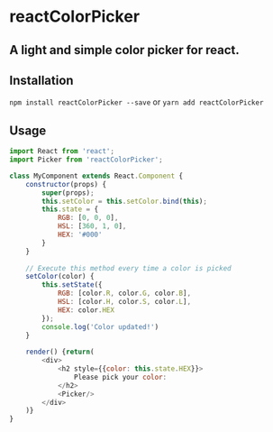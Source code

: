 # reactColorPicker
## A light and simple color picker for react.

## Installation
`npm install reactColorPicker --save`
or
`yarn add reactColorPicker`

## Usage
```js
import React from 'react';
import Picker from 'reactColorPicker';

class MyComponent extends React.Component {
    constructor(props) {
        super(props);
        this.setColor = this.setColor.bind(this);
        this.state = {
            RGB: [0, 0, 0],
            HSL: [360, 1, 0],
            HEX: '#000'
        }
    }
    
    // Execute this method every time a color is picked
    setColor(color) {
        this.setState({
            RGB: [color.R, color.G, color.B],
            HSL: [color.H, color.S, color.L],
            HEX: color.HEX
        });
        console.log('Color updated!')
    }
    
    render() {return(
        <div>
            <h2 style={{color: this.state.HEX}}>
                Please pick your color:
            </h2>
            <Picker/>
        </div>
    )}
}
```
